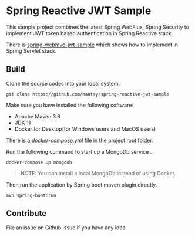 # Spring Reactive JWT Sample

This sample project combines the latest Spring WebFlux, Spring Security to implement JWT token based authentication in Spring Reactive stack. 

There is [spring-webmvc-jwt-sample](https://github.com/hantsy/spring-webmvc-jwt-sample) which shows how to implement in Spring Servlet stack.


## Build 

Clone the source codes into your local system.

```
git clone https://github.com/hantsy/spring-reactive-jwt-sample
```

Make sure you have installed the following software:

* Apache Maven 3.6
* JDK 11
* Docker for Desktop(for Windows users and MacOS users)

There is a *docker-compose.yml* file in the project root folder. 

Run the following command to start up a MongoDb service .

```
docker-compose up mongodb
```

> NOTE: You can install a local MongoDb instead of using Docker.

Then run the application by Spring boot maven plugin directly.

```
mvn spring-boot:run
```

## Contribute

File an issue on Github issue if you have any idea.